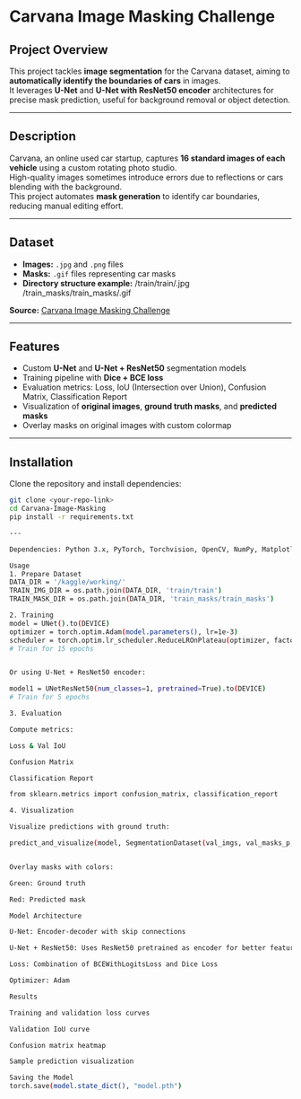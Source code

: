 # Carvana Image Masking Challenge

## Project Overview
This project tackles **image segmentation** for the Carvana dataset, aiming to **automatically identify the boundaries of cars** in images.  
It leverages **U-Net** and **U-Net with ResNet50 encoder** architectures for precise mask prediction, useful for background removal or object detection.

---

## Description
Carvana, an online used car startup, captures **16 standard images of each vehicle** using a custom rotating photo studio.  
High-quality images sometimes introduce errors due to reflections or cars blending with the background.  
This project automates **mask generation** to identify car boundaries, reducing manual editing effort.

---

## Dataset
- **Images:** `.jpg` and `.png` files  
- **Masks:** `.gif` files representing car masks  
- **Directory structure example:**
/train/train/.jpg
/train_masks/train_masks/.gif

**Source:** [Carvana Image Masking Challenge](https://www.kaggle.com/competitions/carvana-image-masking-challenge)

---

## Features
- Custom **U-Net** and **U-Net + ResNet50** segmentation models
- Training pipeline with **Dice + BCE loss**
- Evaluation metrics: Loss, IoU (Intersection over Union), Confusion Matrix, Classification Report
- Visualization of **original images**, **ground truth masks**, and **predicted masks**
- Overlay masks on original images with custom colormap

---

## Installation
Clone the repository and install dependencies:
```bash
git clone <your-repo-link>
cd Carvana-Image-Masking
pip install -r requirements.txt

---

Dependencies: Python 3.x, PyTorch, Torchvision, OpenCV, NumPy, Matplotlib, PIL, Seaborn, scikit-learn

Usage
1. Prepare Dataset
DATA_DIR = '/kaggle/working/'
TRAIN_IMG_DIR = os.path.join(DATA_DIR, 'train/train')
TRAIN_MASK_DIR = os.path.join(DATA_DIR, 'train_masks/train_masks')

2. Training
model = UNet().to(DEVICE)
optimizer = torch.optim.Adam(model.parameters(), lr=1e-3)
scheduler = torch.optim.lr_scheduler.ReduceLROnPlateau(optimizer, factor=0.5, patience=3, verbose=True)
# Train for 15 epochs


Or using U-Net + ResNet50 encoder:

model1 = UNetResNet50(num_classes=1, pretrained=True).to(DEVICE)
# Train for 5 epochs

3. Evaluation

Compute metrics:

Loss & Val IoU

Confusion Matrix

Classification Report

from sklearn.metrics import confusion_matrix, classification_report

4. Visualization

Visualize predictions with ground truth:

predict_and_visualize(model, SegmentationDataset(val_imgs, val_masks_p, IMG_SIZE), num_samples=3)


Overlay masks with colors:

Green: Ground truth

Red: Predicted mask

Model Architecture

U-Net: Encoder-decoder with skip connections

U-Net + ResNet50: Uses ResNet50 pretrained as encoder for better feature extraction

Loss: Combination of BCEWithLogitsLoss and Dice Loss

Optimizer: Adam

Results

Training and validation loss curves

Validation IoU curve

Confusion matrix heatmap

Sample prediction visualization

Saving the Model
torch.save(model.state_dict(), "model.pth")
